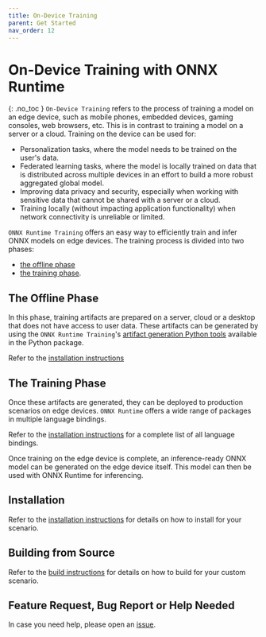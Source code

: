 ```yaml
---
title: On-Device Training
parent: Get Started
nav_order: 12
---
```


# On-Device Training with ONNX Runtime
{: .no_toc }
`On-Device Training` refers to the process of training a model on an edge device, such as mobile phones, embedded devices, gaming consoles, web browsers, etc. This is in contrast to training a model on a server or a cloud. Training on the device can be used for:

- Personalization tasks, where the model needs to be trained on the user's data.
- Federated learning tasks, where the model is locally trained on data that is distributed across multiple devices in an effort to build a more robust aggregated global model.
- Improving data privacy and security, especially when working with sensitive data that cannot be shared with a server or a cloud.
- Training locally (without impacting application functionality) when network connectivity is unreliable or limited.


`ONNX Runtime Training` offers an easy way to efficiently train and infer ONNX models on edge devices. The training process is divided into two phases:
- [the offline phase](#the-offline-phase)
- [the training phase](#the-training-phase).

## The Offline Phase
In this phase, training artifacts are prepared on a server, cloud or a desktop that does not have access to user data. These artifacts can be generated by using the `ONNX Runtime Training`'s [artifact generation Python tools](./../api/python/on_device_training/training_artifacts.html) available in the Python package.

Refer to the [installation instructions](./../install/index.md#offline-phase---prepare-for-training)

## The Training Phase
Once these artifacts are generated, they can be deployed to production scenarios on edge devices. `ONNX Runtime` offers a wide range of packages in multiple language bindings.

Refer to the [installation instructions](./../install/index.md#training-phase---on-device-training) for a complete list of all language bindings.

Once training on the edge device is complete, an inference-ready ONNX model can be generated on the edge device itself. This model can then be used with ONNX Runtime for inferencing.

[comment]: <> (Learn more from the blogs. Links to the blogs go here.)

## Installation

Refer to the [installation instructions](./../install/index.md#install-for-on-device-training) for details on how to install for your scenario.

## Building from Source

Refer to the [build instructions](./../build/training.md#build-for-on-device-training) for details on how to build for your custom scenario.

[comment]: <> (Learn more from the tutorials. Links to the demo and website tutorial go here.)
[comment]: <> (Also link to the onnxruntime-training-examples repo goes here.)

## Feature Request, Bug Report or Help Needed

In case you need help, please open an [issue](https://github.com/microsoft/onnxruntime/issues/new?assignees=&labels=training&projects=&template=06-training.yml&title=%5BTraining%5D+).
